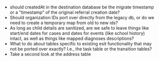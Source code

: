 * should createdAt in the destination database be the migrate timestamp or a "timestamp" of the original referral creation date?
* Should organization IDs port over directly from the legacy db, or do we need to create a temporary map from old to new ids?
* As long as child details are sanitized, are we safe to leave things like start/end dates for cases and dates for events (like school history) intact, as well as things like mapped diagnoses descriptions?
* What to do about tables specific to existing esit functionality that may not be ported over exactly?  I.e., the task table or the transition tables?
* Take a second look at the address table


